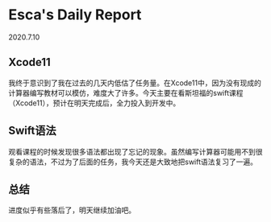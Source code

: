 # Esca's Daily Report 
2020.7.10

## Xcode11

我终于意识到了我在过去的几天内低估了任务量。在Xcode11中，因为没有现成的计算器编写教材可以模仿，难度大了许多。今天主要在看斯坦福的swift课程（Xcode11），预计在明天完成后，全力投入到开发中。

## Swift语法

观看课程的时候发现很多语法都出现了忘记的现象。虽然编写计算器可能用不到很复杂的语法，不过为了后面的任务，我今天还是大致地把swift语法复习了一遍。

## 总结

进度似乎有些落后了，明天继续加油吧。
